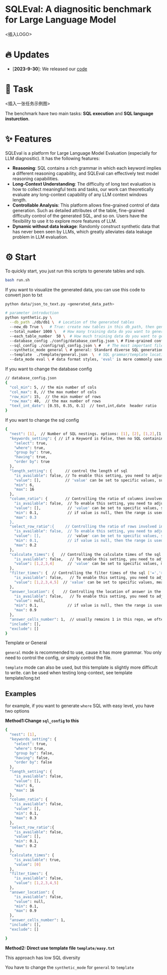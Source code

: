 # SQLEval: A diagnositic benchmark for Large Language Model

<插入LOGO>

# 🔥 Updates

- [**2023-9-30**]: We released our [code](https://github.com/lfy79001/SQLEval)

# 🔧 Task
<插入一张任务示例图>

The benchmark have two main tasks: __SQL execution__ and __SQL language insturction__.


# ✨ Features
SQLEval is a platform for Large Language Model Evaluation (especially for LLM diagnositic). It has the following features:
- **Reasoning**: SQL contains a rich grammar in which each keyword implies a different reasoning capability, and SQLEval can effectively test model reasoning capabilities.
- **Long-Context Understanding**: The difficulty of long text evaluation is how to collect meaningful texts and tasks, our work can theoretically evaluate any long-context capability of any LLM context windows length. 
- **Controllable Analysis**: This platform allows fine-grained control of data generation. Such as detailed attributes of the table, fine-grained difficulty control of the generated SQL, and so on. Users have the flexibility to use it to explore more features of LLM.
- **Dynamic without data leakage**: Randomly construct synthetic data that has never been seen by LLMs, which greatly alleviates data leakage problem in LLM evaluation.


# ⚙️ Start

To quickly start, you just run this scripts to generate tables and sqls.
```bash
bash run.sh
```

If you want to visualize the generated data, you can use this code to convert json to txt
```bash
python data/json_to_text.py <generated_data_path>
```


```bash
# parameter introduction
python synthetic.py \
  --db_path ./db/db1 \  # Location of the generated tables
  --new_db True \   # True: create new tables in this db_path, then generate data. False: use existing tables to generate data
  --total_number 1000 \   # How many training data do you want to generate
  --each_table_number  50 \  # How much training data do you want to generate on one table
  --database_config ./config/database_config.json \ # Fine-grained config for table properties
  --sql_config ./config/sql_config.json \ #   # The most important file, SQL Config File
  --synthetic_mode general \ # general: Standard diverse SQL generation methods(recommended). template: Custom SQL template generation.
  --template  ./template/general.json  \  # SQL grammar/template location
  --data_mode eval \ # data format styles, 'eval' is more commonly used. Changes are not recommended.
```

If you want to change the database config     
```bash
// database_config.json
{
  "col_min": 5, // the min number of cols
  "col_max": 8, // the max number of cols
  "row_min": 15,  // the min number of rows
  "row_max": 40,  // the max number of rows
  "text_int_date": [0.55, 0.35, 0.1]  // text,int,date  header ratio
}
```

If you want to change the sql config
```bash
{
  "nest": [1],  // Number of SQL nestings. options: [1], [2], [1,2],[1,2, 3]
  "keywords_setting": { // if a Keyword is False, then no SQL containing this Keyword is generated.
    "select": true,      
    "where": true,
    "group by": true,
    "having": true,
    "order by": true
  },
  "length_setting": {      // control the length of sql
    "is_available": false, // To enable this setting, you need to adjust "is_available" to true first.
    "value": [],           // 'value' can be set to specific values, such as [13,14,15], if value is null, then the range is used [min, max]
    "min": 6,
    "max": 16
  },
  "column_ratio": {        // Controlling the ratio of columns involved in SQL
    "is_available": false,  // To enable this setting, you need to adjust "is_available" to true first.
    "value": [],            // 'value' can be set to specific values, such as [1,2], Control the number of columns involved in SQL
    "min": 0.1,             // if value is null, then the range is used [min, max], it's the used ratio = (used columns) / (all columns)
    "max": 0.3
  },
  "select_row_ratio":{     // Controlling the ratio of rows involved in select keyword
    "is_available": false,  // To enable this setting, you need to adjust "is_available" to true first.
    "value": [],            // 'value' can be set to specific values, such as [1,2,3,4], Control the number of rows involved in SQL
    "min": 0.1,             // if value is null, then the range is used [min, max], it's the used ratio = (select rows) / (all rows)
    "max": 0.2
  },
  "calculate_times": {   // Controlling the calculate times of the sql ['+','-','*','/','sum','count','min','max','avg']
    "is_available": false,   // To enable this setting, you need to adjust "is_available" to true first.
    "value": [1,2,3,4]      // 'value' can be set to specific values, means the calculate times
  },
  "filter_times": {  // Controlling the filter times of the sql ['=','>','<','in','like']
    "is_available": false,   // To enable this setting, you need to adjust "is_available" to true first.
    "value": [1,2,3,4,5]  // 'value' can be set to specific values, means the calculate times
  },
  "answer_location": {    // Controlling the location of answer in the table, usually used in long-context understanding
    "is_available": false,   // To enable this setting, you need to adjust "is_available" to true first.
    "value": null,          
    "min": 0.1,             // if value is null, then the range is used [min, max], means that  0.1 <  (Row where answer is located ) / (Row number) < 0.9
    "max": 0.9              
  },
  "answer_cells_number": 1,  // usually remains 1 in this repo, we often just test the sql whose answer is from one cell.
  "include": [],
  "exclude": []
}
```

Template or General

`general` mode is recommended to use, cause it has more grammar. You only need to control the config, or simply control the file.

`template` mode can also be used, but this template is slightly more difficult to write. can be used when testing long-context, see template template/long.txt


## Examples
for example, if you want to generate `where` SQL with easy level, you have two options

__Method1:Change `sql_config` to this__
```bash
{
  "nest": [1],
  "keywords_setting": { 
    "select": true,      
    "where": true,
    "group by": false,
    "having": false,
    "order by": false
  },
  "length_setting": {
    "is_available": false,
    "value": [],
    "min": 6,
    "max": 16
  },
  "column_ratio": {
    "is_available": false,
    "value": [],
    "min": 0.1,
    "max": 0.3
  },
  "select_row_ratio":{
    "is_available": false,
    "value": [],
    "min": 0.1,
    "max": 0.2
  },
  "calculate_times": {
    "is_available": true,
    "value": [0]
  },
  "filter_times": {
    "is_available": false,
    "value": [1,2,3,4,5]
  },
  "answer_location": {
    "is_available": false,
    "value": null,
    "min": 0.1,
    "max": 0.9
  },
  "answer_cells_number": 1,
  "include": [],
  "exclude": []

}
```
__Method2: Direct use template file `template/easy.txt`__

This approach has low SQL diversity

You have to change the `synthetic_mode` for `general` to `template`




